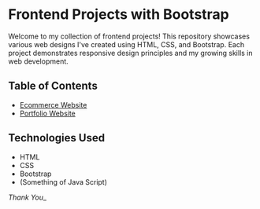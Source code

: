 # Frontend Projects with Bootstrap

Welcome to my collection of frontend projects! This repository showcases various web designs I've created using HTML, CSS, and Bootstrap. Each project demonstrates responsive design principles and my growing skills in web development.

## Table of Contents
- [Ecommerce Website](#projects)
- [Portfolio Website](#technologies-used)


## Technologies Used
- HTML
- CSS
- Bootstrap
- (Something of Java Script)

_Thank You__

